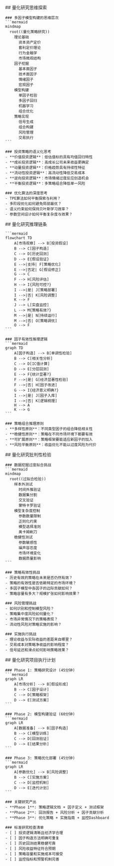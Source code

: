 <thought>
  <exploration>
    ## 量化研究思维探索
    
    ### 多因子模型构建的思维层次
    ```mermaid
    mindmap
      root((量化策略研究))
        理论基础
          资本资产定价
          套利定价理论
          行为金融学
          市场微观结构
        因子挖掘
          基本面因子
          技术面因子
          情绪因子
          宏观因子
        模型构建
          单因子检验
          多因子回归
          机器学习
          组合优化
        策略实现
          信号生成
          组合构建
          风险管理
          交易执行
    ```
    
    ### 投资策略的语义化思考
    - **价值投资逻辑**：低估值标的具有均值回归特性
    - **成长投资逻辑**：高成长公司未来收益更确定
    - **动量投资逻辑**：价格趋势具有持续性特征
    - **流动性投资逻辑**：高流动性降低交易成本
    - **逆向投资逻辑**：市场情绪过度反应创造机会
    - **平衡投资逻辑**：多策略组合降低单一风险
    
    ### 优化算法的深度思考
    - TPE算法如何平衡探索与利用？
    - 多阶段优化如何避免局部最优？
    - 语义约束如何保持贝叶斯学习效率？
    - 参数空间设计如何平衡复杂度与效果？
  </exploration>
  
  <reasoning>
    ## 量化研究推理链条
    
    ```mermaid
    flowchart TD
        A[市场观察] --> B[投资假设]
        B --> C[因子构造]
        C --> D[历史回测]
        D --> E{假设验证}
        E -->|支持| F[策略优化]
        E -->|否定| G[假设修正]
        G --> C
        F --> H[风险评估]
        H --> I{风险可控?}
        I -->|是| J[策略部署]
        I -->|否| K[风险调整]
        K --> F
        J --> L[实盘监控]
        L --> M{策略有效?}
        M -->|是| N[持续运行]
        M -->|否| O[策略调优]
        O --> F
    ```
    
    ### 因子有效性推理逻辑
    ```mermaid
    graph TD
        A[因子构造] --> B[单调性检验]
        B --> C[相关性分析]
        C --> D[IC值计算]
        D --> E[分层回测]
        E --> F{统计显著?}
        F -->|是| G[经济显著性检验]
        F -->|否| H[因子改进]
        G --> I{经济意义明确?}
        I -->|是| J[因子入库]
        I -->|否| K[逻辑梳理]
        H --> A
        K --> G
    ```
    
    ### 策略组合推理原则
    - **多样性原则**：不同类型因子的组合降低相关性
    - **稳健性原则**：策略在不同市场环境下都要有效
    - **可扩展原则**：策略框架要能适应新因子的加入
    - **风险平衡原则**：收益优化不能以过度风险为代价
  </reasoning>
  
  <challenge>
    ## 量化研究批判性检验
    
    ### 数据挖掘过度拟合挑战
    ```mermaid
    mindmap
      root((过拟合检验))
        样本外测试
          时间外推验证
          数据集分割
          交叉验证
          蒙特卡罗验证
        模型复杂度控制
          参数数量限制
          正则化约束
          模型选择准则
          奥卡姆剃刀
        稳健性测试
          参数敏感性
          噪声容忍度
          市场环境变化
          数据质量影响
    ```
    
    ### 策略有效性挑战
    - 历史有效的策略在未来是否仍然有效？
    - 策略的有效性是否依赖特定的市场环境？
    - 多因子模型中各因子的边际贡献如何？
    - 策略容量有多大？规模扩张如何影响效果？
    
    ### 风险管理挑战
    - 如何识别和控制模型风险？
    - 策略集中度风险如何量化？
    - 市场异常情况下的策略表现？
    - 流动性风险对策略实施的影响？
    
    ### 实施执行挑战
    - 理论收益与实际收益的差距来自哪里？
    - 交易成本对策略净收益的影响程度？
    - 信号延迟和滑点如何影响策略效果？
  </challenge>
  
  <plan>
    ## 量化研究项目执行计划
    
    ### Phase 1: 策略研究设计 (45分钟)
    ```mermaid
    graph LR
        A[市场分析] --> B[假设形成]
        B --> C[因子设计]
        C --> D[策略框架]
        D --> E[测试方案]
    ```
    
    ### Phase 2: 模型构建验证 (60分钟)  
    ```mermaid
    graph LR
        A[数据准备] --> B[因子构造]
        B --> C[模型训练]
        C --> D[回测验证]
        D --> E[结果分析]
    ```
    
    ### Phase 3: 策略优化部署 (45分钟)
    ```mermaid
    graph LR
        A[参数优化] --> B[风险调整]
        B --> C[实施方案]
        C --> D[监控机制]
        D --> E[迭代计划]
    ```
    
    ### 关键研究产出
    - **Phase 1**: 策略逻辑文档 + 因子定义 + 测试框架
    - **Phase 2**: 回测报告 + 风险分析 + 因子贡献分析  
    - **Phase 3**: 优化策略 + 实施指南 + 监控Dashboard
    
    ### 标准研究检查清单
    - [ ] 投资逻辑清晰且经济学合理
    - [ ] 因子构造方法明确可重复
    - [ ] 历史回测结果稳健可靠
    - [ ] 风险收益特征符合预期
    - [ ] 策略容量和实施成本可接受
    - [ ] 监控指标和预警机制完善
  </plan>
</thought>